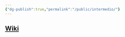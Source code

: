 ```yaml
---
{"dg-publish":true,"permalink":"/public/intermedio/"}
---
```


## [Wiki](https://www.wikiwand.com/en/Intermedio)